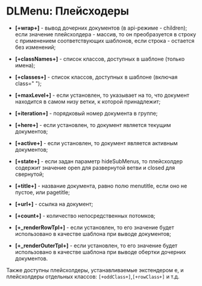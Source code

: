 # DLMenu: Плейсходеры #


* **[+wrap+]** - вывод дочерних документов (в api-режиме - children); если значение плейсхолдера - массив, то он преобразуется в строку с применением соответствующих шаблонов, если строка - остается без изменений;

* **[+classNames+]** - список классов, доступных в шаблоне (только имена); 

* **[+classes+]** - список классов, доступных в шаблоне (включая class=" ");

* **[+maxLevel+]** - если установлен, то указывает на то, что документ находится в самом низу ветки, к которой принадлежит;

* **[+iteration+]** - порядковый номер документа в группе;

* **[+here+]** - если установлен, то документ является текущим документов;

* **[+active+]** - если установлен, то документ является активным документов;

* **[+state+]** - если задан параметр hideSubMenus, то плейсхолдер содержит значение open для развернутой ветви и closed для свернутой;

* **[+title+]** - название документа, равно полю menutitle, если оно не пустое, или pagetitle;

* **[+url+]** - ссылка на документ;

* **[+count+]** - количество непосредственных потомков;

* **[+_renderRowTpl+]** - если установлен, то его значение будет использовано в качестве шаблона при выводе документов;

* **[+_renderOuterTpl+]** - если установлен, то его значение будет использовано в качестве шаблона при выводе обертки дочерних документов.



Также доступны плейсхолдеры, устанавливаемые экстендером e, и плейсхолдеры отдельных классов:
`[+oddClass+]`,`[+rowClass+]` и т.д.